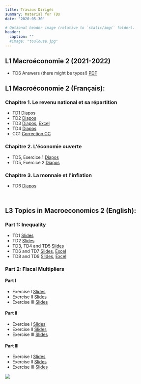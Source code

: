 ```yaml
---
title: Travaux Dirigés
summary: Material for TDs
date: "2020-05-30"

# Optional header image (relative to `static/img/` folder).
header:
  caption: ""
  #image: "toulouse.jpg"
---
```


## **L1 Macroéconomie 2** (2021-2022)
- TD6 Answers (there might be typos!) [PDF](/teaching/TD6-Problem2.pdf)

## **L1 Macroéconomie 2** (Français):
### Chapitre 1. Le revenu national et sa répartition
- TD1 [Diapos](/teaching/M2_TD1.pdf)
- TD2 [Diapos](/teaching/M2_TD2.pdf)
- TD3 [Diapos](/teaching/M2_TD3.pdf), [Excel](/teaching/M2_TD3.xlsx)
- TD4 [Diapos](/teaching/M2_TD4.pdf)
- CC1 [Correction CC](/teaching/M2_CC1.pdf)
### Chapitre 2. L'économie ouverte
- TD5, Exercice 1 [Diapos](/teaching/M2_TD5_E1.pdf)
- TD5, Exercice 2 [Diapos](/teaching/M2_TD5_E2.pdf)
### Chapitre 3. La monnaie et l'inflation
- TD6 [Diapos](/teaching/M2_TD6.pdf)

&nbsp;
&nbsp;

## **L3 Topics in Macroeconomics 2** (English):
### Part 1: Inequality
- TD1 [Slides](/teaching/TM2_TD1.pdf)
- TD2 [Slides](/teaching/TM2_TD2.pdf)
- TD3, TD4 and TD5 [Slides](/teaching/TM2_TD3-5.pdf)
- TD6 and TD7 [Slides](/teaching/TM2_TD6.pdf), [Excel](/teaching/TM2_TD6.xlsx)
- TD8 and TD9 [Slides](/teaching/TM2_TD8.pdf), [Excel](/teaching/TM2_TD8.xlsx)
### Part 2: Fiscal Multipliers
#### Part I
- Exercise I   [Slides](/teaching/TM2_P2_TD1.pdf)
- Exercise II  [Slides](/teaching/TM2_P2_TD2.pdf)
- Exercise III [Slides](/teaching/TM2_P2_TD3.pdf)
#### Part II
- Exercise I   [Slides](/teaching/TM2_P2_TD4.pdf)
- Exercise II  [Slides](/teaching/TM2_P2_TD5.pdf)
- Exercise III [Slides](/teaching/TM2_P2_TD6.pdf)
#### Part III
- Exercise I   [Slides](/teaching/TM2_P2_TD7.pdf)
- Exercise II  [Slides](/teaching/TM2_P2_TD8.pdf)
- Exercise III [Slides](/teaching/TM2_P2_TD9.pdf)

![](http://i.imgur.com/Ssfp7.gif)

